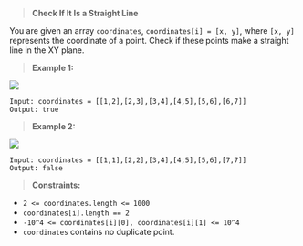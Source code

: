 >**Check If It Is a Straight Line**

You are given an array `coordinates`, `coordinates[i] = [x, y]`, where `[x, y]` represents the coordinate of a point. Check if these points make a straight line in the XY plane.

>**Example 1:**

![](https://assets.leetcode.com/uploads/2019/10/15/untitled-diagram-2.jpg)

```code
Input: coordinates = [[1,2],[2,3],[3,4],[4,5],[5,6],[6,7]]
Output: true
```

>**Example 2:**

![](https://assets.leetcode.com/uploads/2019/10/09/untitled-diagram-1.jpg)

```code
Input: coordinates = [[1,1],[2,2],[3,4],[4,5],[5,6],[7,7]]
Output: false
```

>**Constraints:**

*   `2 <= coordinates.length <= 1000`
*   `coordinates[i].length == 2`
*   `-10^4 <= coordinates[i][0], coordinates[i][1] <= 10^4`
*   `coordinates` contains no duplicate point.